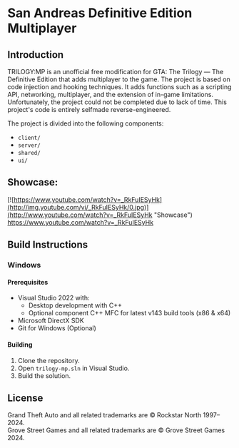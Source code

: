 # San Andreas Definitive Edition Multiplayer 

## Introduction

TRILOGY:MP is an unofficial free modification for GTA: The Trilogy — The Definitive Edition that adds multiplayer to the game.
The project is based on code injection and hooking techniques. It adds functions such as a scripting API, networking, multiplayer, and the extension of in-game limitations.
Unfortunately, the project could not be completed due to lack of time. This project's code is entirely selfmade reverse-engineered.

The project is divided into the following components:
- `client/`
- `server/`
- `shared/`
- `ui/`

## Showcase: 
[![https://www.youtube.com/watch?v=_RkFuIESyHk](http://img.youtube.com/vi/_RkFuIESyHk/0.jpg)](http://www.youtube.com/watch?v=_RkFuIESyHk "Showcase") <br />
https://www.youtube.com/watch?v=_RkFuIESyHk

## Build Instructions

### Windows

#### Prerequisites

- Visual Studio 2022 with:
  - Desktop development with C++
  - Optional component C++ MFC for latest v143 build tools (x86 & x64)
- Microsoft DirectX SDK
- Git for Windows (Optional)

#### Building

1. Clone the repository.
2. Open `trilogy-mp.sln` in Visual Studio.
3. Build the solution.

## License

Grand Theft Auto and all related trademarks are © Rockstar North 1997–2024. <br />
Grove Street Games and all related trademarks are © Grove Street Games 2024.